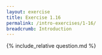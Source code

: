 ```yaml
---
layout: exercise
title: Exercise 1.16
permalink: /intro-exercises/1-16/
breadcrumb: Introduction
---
```


{% include_relative question.md %}
